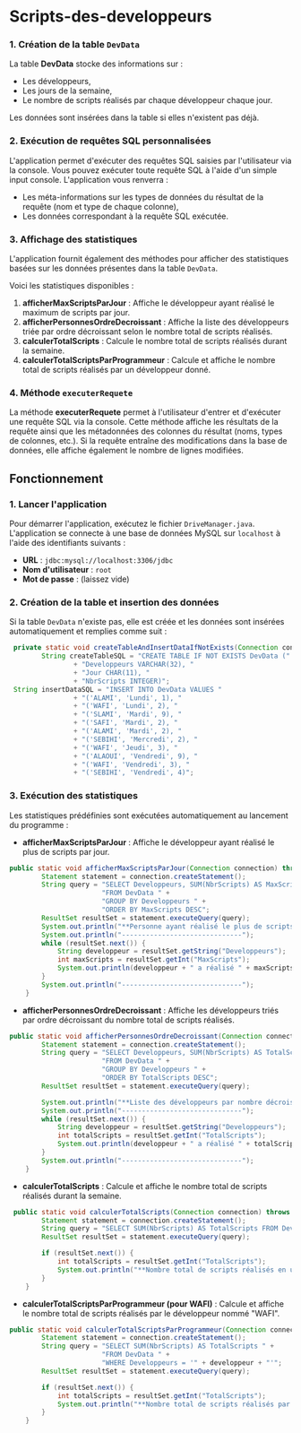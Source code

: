 # Scripts-des-developpeurs
### **1. Création de la table `DevData`**

La table **DevData** stocke des informations sur :
- Les développeurs,
- Les jours de la semaine,
- Le nombre de scripts réalisés par chaque développeur chaque jour.

Les données sont insérées dans la table si elles n'existent pas déjà.

### **2. Exécution de requêtes SQL personnalisées**

L'application permet d'exécuter des requêtes SQL saisies par l'utilisateur via la console. Vous pouvez exécuter toute requête SQL à l'aide d'un simple input console. L'application vous renverra :
- Les méta-informations sur les types de données du résultat de la requête (nom et type de chaque colonne),
- Les données correspondant à la requête SQL exécutée.

### **3. Affichage des statistiques**

L'application fournit également des méthodes pour afficher des statistiques basées sur les données présentes dans la table `DevData`.

Voici les statistiques disponibles :

1. **afficherMaxScriptsParJour** : Affiche le développeur ayant réalisé le maximum de scripts par jour.
2. **afficherPersonnesOrdreDecroissant** : Affiche la liste des développeurs triée par ordre décroissant selon le nombre total de scripts réalisés.
3. **calculerTotalScripts** : Calcule le nombre total de scripts réalisés durant la semaine.
4. **calculerTotalScriptsParProgrammeur** : Calcule et affiche le nombre total de scripts réalisés par un développeur donné.

### 4. Méthode `executerRequete`
La méthode **executerRequete** permet à l'utilisateur d'entrer et d'exécuter une requête SQL via la console. Cette méthode affiche les résultats de la requête ainsi que les métadonnées des colonnes du résultat (noms, types de colonnes, etc.). Si la requête entraîne des modifications dans la base de données, elle affiche également le nombre de lignes modifiées.

## Fonctionnement
### 1. Lancer l'application
Pour démarrer l'application, exécutez le fichier `DriveManager.java`. L'application se connecte à une base de données MySQL sur `localhost` à l'aide des identifiants suivants :
- **URL** : `jdbc:mysql://localhost:3306/jdbc`
- **Nom d'utilisateur** : `root`
- **Mot de passe** : (laissez vide)
### 2. Création de la table et insertion des données
Si la table `DevData` n'existe pas, elle est créée et les données sont insérées automatiquement et remplies comme suit :

```java
 private static void createTableAndInsertDataIfNotExists(Connection connection) {
        String createTableSQL = "CREATE TABLE IF NOT EXISTS DevData ("
                + "Developpeurs VARCHAR(32), "
                + "Jour CHAR(11), "
                + "NbrScripts INTEGER)";
 String insertDataSQL = "INSERT INTO DevData VALUES "
                + "('ALAMI', 'Lundi', 1), "
                + "('WAFI', 'Lundi', 2), "
                + "('SLAMI', 'Mardi', 9), "
                + "('SAFI', 'Mardi', 2), "
                + "('ALAMI', 'Mardi', 2), "
                + "('SEBIHI', 'Mercredi', 2), "
                + "('WAFI', 'Jeudi', 3), "
                + "('ALAOUI', 'Vendredi', 9), "
                + "('WAFI', 'Vendredi', 3), "
                + "('SEBIHI', 'Vendredi', 4)";
```
### 3. Exécution des statistiques
Les statistiques prédéfinies sont exécutées automatiquement au lancement du programme :

- **afficherMaxScriptsParJour** : Affiche le développeur ayant réalisé le plus de scripts par jour.
```java
public static void afficherMaxScriptsParJour(Connection connection) throws SQLException {
        Statement statement = connection.createStatement();
        String query = "SELECT Developpeurs, SUM(NbrScripts) AS MaxScripts " +
                       "FROM DevData " +
                       "GROUP BY Developpeurs " + 
                       "ORDER BY MaxScripts DESC";
        ResultSet resultSet = statement.executeQuery(query);
        System.out.println("**Personne ayant réalisé le plus de scripts par jour :**");
        System.out.println("------------------------------");
        while (resultSet.next()) {
            String developpeur = resultSet.getString("Developpeurs");
            int maxScripts = resultSet.getInt("MaxScripts");
            System.out.println(developpeur + " a réalisé " + maxScripts + " scripts au total."); 
        }
        System.out.println("------------------------------");
    }

```

- **afficherPersonnesOrdreDecroissant** : Affiche les développeurs triés par ordre décroissant du nombre total de scripts réalisés.
```java
public static void afficherPersonnesOrdreDecroissant(Connection connection) throws SQLException {
        Statement statement = connection.createStatement();
        String query = "SELECT Developpeurs, SUM(NbrScripts) AS TotalScripts " +
                       "FROM DevData " +
                       "GROUP BY Developpeurs " +
                       "ORDER BY TotalScripts DESC";
        ResultSet resultSet = statement.executeQuery(query);

        System.out.println("**Liste des développeurs par nombre décroissant de scripts :**");
        System.out.println("------------------------------");
        while (resultSet.next()) {
            String developpeur = resultSet.getString("Developpeurs");
            int totalScripts = resultSet.getInt("TotalScripts");
            System.out.println(developpeur + " a réalisé " + totalScripts + " scripts au total.");
        }
        System.out.println("------------------------------");
    }
```
- **calculerTotalScripts** : Calcule et affiche le nombre total de scripts réalisés durant la semaine.
```java
 public static void calculerTotalScripts(Connection connection) throws SQLException {
        Statement statement = connection.createStatement();
        String query = "SELECT SUM(NbrScripts) AS TotalScripts FROM DevData";
        ResultSet resultSet = statement.executeQuery(query);

        if (resultSet.next()) {
            int totalScripts = resultSet.getInt("TotalScripts");
            System.out.println("**Nombre total de scripts réalisés en une semaine : " + totalScripts);
        }
    }
```
- **calculerTotalScriptsParProgrammeur (pour WAFI)** : Calcule et affiche le nombre total de scripts réalisés par le développeur nommé "WAFI".
```java
public static void calculerTotalScriptsParProgrammeur(Connection connection, String developpeur) throws SQLException {
        Statement statement = connection.createStatement();
        String query = "SELECT SUM(NbrScripts) AS TotalScripts " +
                       "FROM DevData " +
                       "WHERE Developpeurs = '" + developpeur + "'";
        ResultSet resultSet = statement.executeQuery(query);

        if (resultSet.next()) {
            int totalScripts = resultSet.getInt("TotalScripts");
            System.out.println("**Nombre total de scripts réalisés par " + developpeur + " : " + totalScripts);
        }
    }
```


